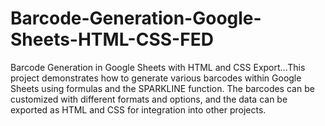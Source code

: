 # Barcode-Generation-Google-Sheets-HTML-CSS-FED
Barcode Generation in Google Sheets with HTML and CSS Export...This project demonstrates how to generate various barcodes within Google Sheets using formulas and the SPARKLINE function. The barcodes can be customized with different formats and options, and the data can be exported as HTML and CSS for integration into other projects.
